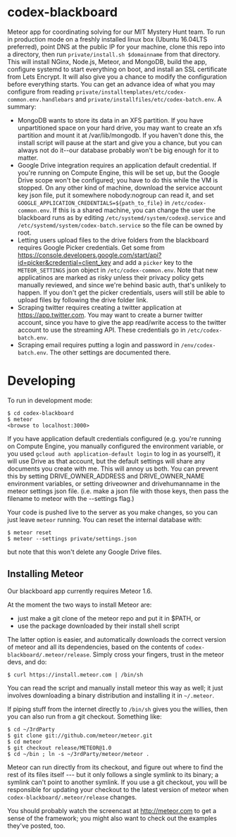 codex-blackboard
================

Meteor app for coordinating solving for our MIT Mystery Hunt team. To run in
production mode on a freshly installed linux box (Ubuntu 16.04LTS preferred),
point DNS at the public IP for your machine, clone this repo into a directory,
then run `private/install.sh $domainname` from that directory. This will install
NGinx, Node.js, Meteor, and MongoDB, build the app, configure systemd to start
everything on boot, and install an SSL certificate from Lets Encrypt. It will
also give you a chance to modify the configuration before everything starts.
You can get an advance idea of what you may configure from reading
`private/installtemplates/etc/codex-common.env.handlebars` and
`private/installfiles/etc/codex-batch.env`. A summary:

* MongoDB wants to store its data in an XFS partition. If you have
  unpartitioned space on your hard drive, you may want to create an xfs
  partition and mount it at /var/lib/mongodb. If you haven't done this, the
  install script will pause at the start and give you a chance, but you can
  always not do it--our database probably won't be big enough for it to matter.
* Google Drive integration requires an application default credential. If
  you're running on Compute Engine, this will be set up, but the Google Drive
  scope won't be configured; you have to do this while the VM is stopped.
  On any other kind of machine, download the service account key json file,
  put it somewhere nobody:nogroup can read it, and set
  `GOOGLE_APPLICATION_CREDENTIALS=${path_to_file}` in `/etc/codex-common.env`.
  If this is a shared machine, you can change the user the blackboard runs as
  by editing `/etc/systemd/system/codex@.service` and
  `/etc/systemd/system/codex-batch.service` so the file can be owned by root.
* Letting users upload files to the drive folders from the blackboard requires
  Google Picker credentials. Get some from
  https://console.developers.google.com/start/api?id=picker&credential=client_key
  and add a `picker` key to the `METEOR_SETTINGS` json object in
  `/etc/codex-common.env`. Note that new applicatinos are marked as risky unless
  their privacy policy gets manually reviewed, and since we're behind basic auth,
  that's unlikely to happen. If you don't get the picker credentials, users will
  still be able to upload files by following the drive folder link.
* Scraping twitter requires creating a twitter application at
  https://app.twitter.com. You may want to create a burner twitter account,
  since you have to give the app read/write access to the twitter account to
  use the streaming API. These credentials go in `/etc/codex-batch.env`.
* Scraping email requires putting a login and password in
  `/env/codex-batch.env`. The other settings are documented there.
  
Developing
==========

To run in development mode:

    $ cd codex-blackboard
    $ meteor
    <browse to localhost:3000>

If you have application default credentials configured (e.g. you're running on
Compute Engine, you manually configured the environment variable, or you used
`gcloud auth application-default login` to log in as yourself), it will use
Drive as that account, but the default settings will share any documents you
create with me. This will annoy us both. You can prevent this by setting
DRIVE_OWNER_ADDRESS and DRIVE_OWNER_NAME environment variables, or setting
driveowner and drivehumanname in the meteor settings json file. (i.e. make a
json file with those keys, then pass the filename to meteor with the --settings flag.)

Your code is pushed live to the server as you make changes, so
you can just leave `meteor` running. You can reset the internal database with:

    $ meteor reset
    $ meteor --settings private/settings.json

but note that this won't delete any Google Drive files.

## Installing Meteor

Our blackboard app currently requires Meteor 1.6.

At the moment the two ways to install Meteor are:

* just make a git clone of the meteor repo and put it in $PATH, or
* use the package downloaded by their install shell script

The latter option is easier, and automatically downloads the correct
version of meteor and all its dependencies, based on the contents of
`codex-blackboard/.meteor/release`.  Simply cross your fingers, trust
in the meteor devs, and do:

    $ curl https://install.meteor.com | /bin/sh

You can read the script and manually install meteor this way as well;
it just involves downloading a binary distribution and installing it
in `~/.meteor`.

If piping stuff from the internet directly to `/bin/sh` gives you the
willies, then you can also run from a git checkout.  Something like:

    $ cd ~/3rdParty
    $ git clone git://github.com/meteor/meteor.git
    $ cd meteor
    $ git checkout release/METEOR@1.0
    $ cd ~/bin ; ln -s ~/3rdParty/meteor/meteor .

Meteor can run directly from its checkout, and figure out where to
find the rest of its files itself --- but it only follows a single symlink
to its binary; a symlink can't point to another symlink.  If you use a
git checkout, you will be responsible for updating your checkout to
the latest version of meteor when `codex-blackboard/.meteor/release`
changes.

You should probably watch the screencast at http://meteor.com to get a sense
of the framework; you might also want to check out the examples they've
posted, too.